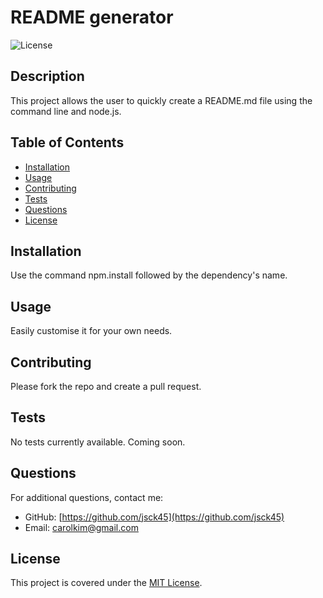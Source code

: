# README generator
  ![License](https://img.shields.io/badge/license-MIT-brightgreen)

  ## Description
  This project allows the user to quickly create a README.md file using the command line and node.js.
  
  ## Table of Contents
  - [Installation](#installation)
  - [Usage](#usage)
  - [Contributing](#contributing)
  - [Tests](#tests)
  - [Questions](#questions)
  - [License](#license)
  
  ## Installation
  Use the command npm.install followed by the dependency's name.
  
  ## Usage
  Easily customise it for your own needs.
  
  ## Contributing
  Please fork the repo and create a pull request.
  
  ## Tests
  No tests currently available. Coming soon.
  
  ## Questions
  For additional questions, contact me:
  - GitHub: [https://github.com/jsck45](https://github.com/jsck45)
  - Email: carolkim@gmail.com

  ## License
  This project is covered under the [MIT License](https://opensource.org/licenses/MIT). 
  